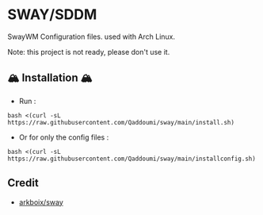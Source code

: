 # SWAY/SDDM

SwayWM Configuration files. used with Arch Linux.

Note: this project is not ready, please don't use it.

## 🏔️ Installation 🏔️

- Run :

``` shell
bash <(curl -sL https://raw.githubusercontent.com/Qaddoumi/sway/main/install.sh)
```

- Or for only the config files :

``` shell
bash <(curl -sL https://raw.githubusercontent.com/Qaddoumi/sway/main/installconfig.sh)
```


## Credit
- [arkboix/sway](https://github.com/arkboix/sway)
